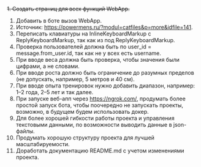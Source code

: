 ~~1. Создать страниц для всех функций WebApp.~~

1. Добавить в боте вызов WebApp.
2. Источник: https://powermens.ru/?modul=catfiles&p=more&idfile=141.
3. Переписать клавиатуры на InlineKeyboardMarkup c ReplyKeyboardMarkup, так как из под ReplyKeyboardMarkup.
4. Проверка пользователей должна быть по user_id = message.from_user.id, так как не у всех есть username.
5. При вводе веса должна быть проверка, чтобы значения были цифрами, а не словами.
6. При вводе роста должно быть ограничение до разумных пределов (не допускать, например, 5 метров и 40 см).
7. При вводе опыта тренировок нужно добавить диапазон, например: 1–2 года, 2–5 лет и так далее.
8. При запуске веб-апп через https://ngrok.com/, продумать более простой запуск бота, чтобы поочередно не запускать проекты, возможно, в будущем будем использовать докер.
9. Для более хорошей гибкости работы проекта и управления текстовыми данными, по возможности выводить данные в json-файлы.
10. Продумать хорошую структуру проекта для лучшей масштабируемости.
11. Доработать документацию README.md с учетом изменениями проекта.

